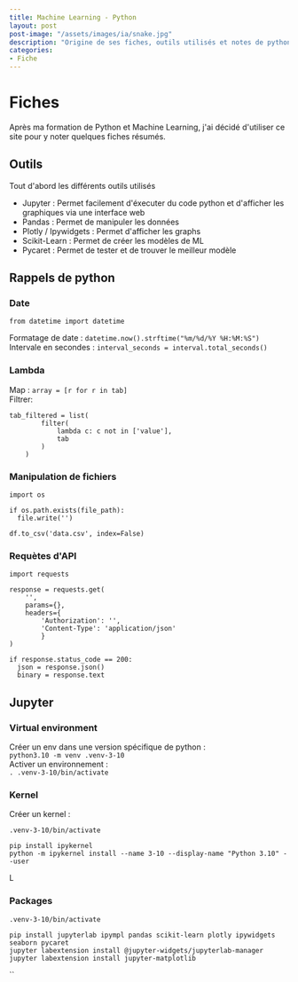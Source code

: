 ```yaml
---
title: Machine Learning - Python
layout: post  
post-image: "/assets/images/ia/snake.jpg"  
description: "Origine de ses fiches, outils utilisés et notes de python"  
categories:   
- Fiche
---
```


# Fiches
Après ma formation de Python et Machine Learning, j'ai décidé d'utiliser ce site pour y noter quelques fiches résumés.

## Outils

Tout d'abord les différents outils utilisés

- Jupyter : Permet facilement d'éxecuter du code python et d'afficher les graphiques via une interface web
- Pandas : Permet de manipuler les données
- Plotly / Ipywidgets : Permet d'afficher les graphs
- Scikit-Learn : Permet de créer les modèles de ML
- Pycaret : Permet de tester et de trouver le meilleur modèle

## Rappels de python

### Date

`from datetime import datetime`  

Formatage de date : `datetime.now().strftime("%m/%d/%Y %H:%M:%S")`  
Intervale en secondes : `interval_seconds = interval.total_seconds()`

### Lambda

Map : `array = [r for r in tab]`   
Filtrer: 
```
tab_filtered = list(
        filter(
            lambda c: c not in ['value'], 
            tab
        )
    ) 
```  

### Manipulation de fichiers

```
import os

if os.path.exists(file_path):
  file.write('')
  
df.to_csv('data.csv', index=False)
```

### Requètes d'API

```
import requests

response = requests.get(
    '', 
    params={}, 
    headers={
        'Authorization': '', 
        'Content-Type': 'application/json'
        }
)

if response.status_code == 200:
  json = response.json()
  binary = response.text
```

## Jupyter

### Virtual environment

Créer un env dans une version spécifique de python :   
`python3.10 -m venv .venv-3-10`    
Activer un environnement :  
`. .venv-3-10/bin/activate`


### Kernel 

Créer un kernel :  
```
.venv-3-10/bin/activate

pip install ipykernel
python -m ipykernel install --name 3-10 --display-name "Python 3.10" --user
```

L

### Packages

```
.venv-3-10/bin/activate

pip install jupyterlab ipympl pandas scikit-learn plotly ipywidgets seaborn pycaret
jupyter labextension install @jupyter-widgets/jupyterlab-manager
jupyter labextension install jupyter-matplotlib
```
``    